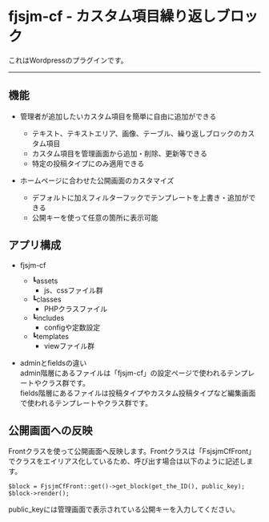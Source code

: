 # fjsjm-cf - カスタム項目繰り返しブロック

これはWordpressのプラグインです。

---

## 機能

- 管理者が追加したいカスタム項目を簡単に自由に追加ができる
    - テキスト、テキストエリア、画像、テーブル、繰り返しブロックのカスタム項目
    - カスタム項目を管理画面から追加・削除、更新等できる
    - 特定の投稿タイプにのみ適用できる

- ホームページに合わせた公開画面のカスタマイズ
    - デフォルトに加えフィルターフックでテンプレートを上書き・追加ができる
    - 公開キーを使って任意の箇所に表示可能

## アプリ構成

- fjsjm-cf
    - ┗assets
        - js、cssファイル群
    - ┗classes
        - PHPクラスファイル
    - ┗includes
        - configや定数設定
    - ┗templates
        - viewファイル群

- adminとfieldsの違い<br>
admin階層にあるファイルは「fjsjm-cf」の設定ページで使われるテンプレートやクラス群です。<br>
fields階層にあるファイルは投稿タイプやカスタム投稿タイプなど編集画面で使われるテンプレートやクラス群です。

## 公開画面への反映
Frontクラスを使って公開画面へ反映します。Frontクラスは「FsjsjmCfFront」でクラスをエイリアス化しているため、呼び出す場合は以下のように記述します。

`$block = FjsjmCfFront::get()->get_block(get_the_ID(), public_key);
$block->render();`

public_keyには管理画面で表示されている公開キーを入力してください。